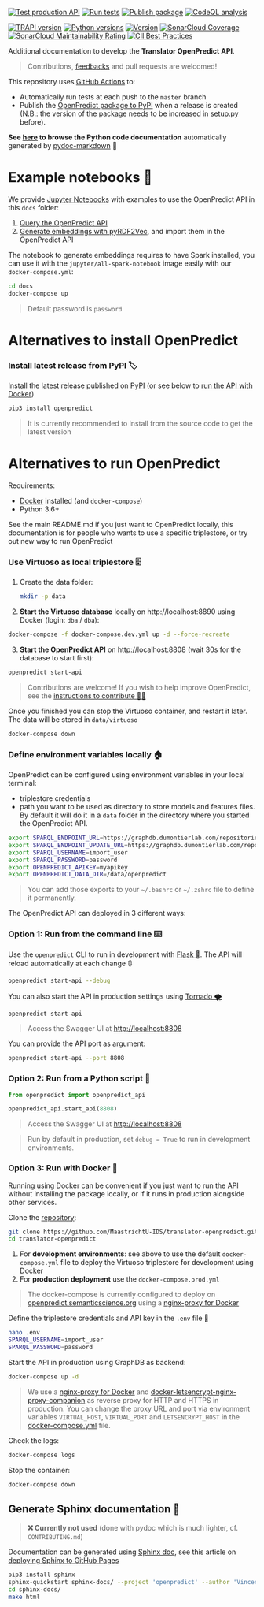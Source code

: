 [![Test production API](https://github.com/MaastrichtU-IDS/translator-openpredict/workflows/Test%20production%20API/badge.svg)](https://github.com/MaastrichtU-IDS/translator-openpredict/actions?query=workflow%3A%22Test+production+API%22) [![Run tests](https://github.com/MaastrichtU-IDS/translator-openpredict/workflows/Run%20tests/badge.svg)](https://github.com/MaastrichtU-IDS/translator-openpredict/actions?query=workflow%3A%22Run+tests%22) [![Publish package](https://github.com/MaastrichtU-IDS/translator-openpredict/workflows/Publish%20package/badge.svg)](https://github.com/MaastrichtU-IDS/translator-openpredict/actions?query=workflow%3A%22Publish+package%22) [![CodeQL analysis](https://github.com/MaastrichtU-IDS/translator-openpredict/workflows/CodeQL%20analysis/badge.svg)](https://github.com/MaastrichtU-IDS/translator-openpredict/actions?query=workflow%3A%22CodeQL+analysis%22)

[![TRAPI version](https://img.shields.io/badge/TRAPI-v1.0.0--beta-blueviolet)](https://github.com/NCATSTranslator/ReasonerAPI) [![Python versions](https://img.shields.io/pypi/pyversions/openpredict)](https://pypi.org/project/openpredict) [![Version](https://img.shields.io/pypi/v/openpredict)](https://pypi.org/project/openpredict) [![SonarCloud Coverage](https://sonarcloud.io/api/project_badges/measure?project=MaastrichtU-IDS_translator-openpredict&metric=coverage)](https://sonarcloud.io/dashboard?id=MaastrichtU-IDS_translator-openpredict) [![SonarCloud Maintainability Rating](https://sonarcloud.io/api/project_badges/measure?project=MaastrichtU-IDS_translator-openpredict&metric=sqale_rating)](https://sonarcloud.io/dashboard?id=MaastrichtU-IDS_translator-openpredict) [![CII Best  Practices](https://bestpractices.coreinfrastructure.org/projects/4382/badge)](https://bestpractices.coreinfrastructure.org/projects/4382)

Additional documentation to develop the **Translator OpenPredict API**.

> Contributions, [feedbacks](https://github.com/MaastrichtU-IDS/translator-openpredict/issues) and pull requests are welcomed!

This repository uses [GitHub Actions](https://github.com/MaastrichtU-IDS/translator-openpredict/actions) to:

* Automatically run tests at each push to the `master` branch
* Publish the [OpenPredict package to PyPI](https://pypi.org/project/openpredict/) when a release is created (N.B.: the version of the package needs to be increased in [setup.py](https://github.com/MaastrichtU-IDS/translator-openpredict/blob/master/setup.py#L6) before).

**See [here](https://github.com/MaastrichtU-IDS/translator-openpredict/tree/master/docs/README-pydoc.md) to browse the Python code documentation** automatically generated by [pydoc-markdown](https://pydoc-markdown.readthedocs.io/en/latest/) 📖

# Example notebooks 📔

We provide [Jupyter Notebooks](https://jupyter.org/) with examples to use the OpenPredict API in this `docs` folder:

1. [Query the OpenPredict API](https://github.com/MaastrichtU-IDS/translator-openpredict/blob/master/docs/openpredict-examples.ipynb)
2. [Generate embeddings with pyRDF2Vec](https://github.com/MaastrichtU-IDS/translator-openpredict/blob/master/docs/openpredict-pyrdf2vec-embeddings.ipynb), and import them in the OpenPredict API

The notebook to generate embeddings requires to have Spark installed, you can use it with the `jupyter/all-spark-notebook` image easily with our `docker-compose.yml`:

```bash
cd docs
docker-compose up
```

> Default password is `password`

# Alternatives to install OpenPredict

### Install latest release from PyPI 🏷️

Install the latest release published on [PyPI](https://pypi.org/project/openpredict) (or see below to [run the API with Docker](#option-3-run-with-docker))

```bash
pip3 install openpredict
```

> It is currently recommended to install from the source code to get the latest version

# Alternatives to run OpenPredict

Requirements: 

* [Docker](https://docs.docker.com/get-docker/) installed (and `docker-compose`)
* Python 3.6+

See the main README.md if you just want to OpenPredict locally, this documentation is for people who wants to use a specific triplestore, or try out new way to run OpenPredict

### Use Virtuoso as local triplestore 🗄️

1. Create the data folder:

   ```bash
   mkdir -p data
   ```

2. **Start the Virtuoso database** locally on http://localhost:8890 using Docker (login: `dba` / `dba`):

```bash
docker-compose -f docker-compose.dev.yml up -d --force-recreate
```

3. **Start the OpenPredict API** on http://localhost:8808 (wait 30s for the database to start first):

```bash
openpredict start-api
```

> Contributions are welcome! If you wish to help improve OpenPredict, see the [instructions to contribute :woman_technologist:](/CONTRIBUTING.md)

Once you finished you can stop the Virtuoso container, and restart it later. The data will be stored in `data/virtuoso`

```bash
docker-compose down
```

### Define environment variables locally 🏠

OpenPredict can be configured using environment variables in your local terminal:

* triplestore credentials
* path you want to be used as directory to store models and features files. By default it will do it in a `data` folder in the directory where you started the OpenPredict API.

```bash
export SPARQL_ENDPOINT_URL=https://graphdb.dumontierlab.com/repositories/translator-openpredict-dev
export SPARQL_ENDPOINT_UPDATE_URL=https://graphdb.dumontierlab.com/repositories/translator-openpredict-dev/statements
export SPARQL_USERNAME=import_user
export SPARQL_PASSWORD=password
export OPENPREDICT_APIKEY=myapikey
export OPENPREDICT_DATA_DIR=/data/openpredict
```

> You can add those exports to your `~/.bashrc` or `~/.zshrc` file to define it permanently.

The OpenPredict API can deployed in 3 different ways:

### Option 1: Run from the command line ⌨️

Use the `openpredict` CLI to run in development with [Flask 🧪](https://flask.palletsprojects.com/en/1.1.x/). The API will reload automatically at each change 🔃

```bash
openpredict start-api --debug
```

You can also start the API in production settings using [Tornado 🌪️](https://www.tornadoweb.org/en/stable/)

```bash
openpredict start-api
```

> Access the Swagger UI at [http://localhost:8808](http://localhost:8808)

You can provide the API port as argument:

```bash
openpredict start-api --port 8808
```

### Option 2: Run from a Python script 🐍

```python
from openpredict import openpredict_api

openpredict_api.start_api(8808)
```

> Access the Swagger UI at [http://localhost:8808](http://localhost:8808)

> Run by default in production, set `debug = True` to run in development environments. 

### Option 3: Run with Docker 🐳

Running using Docker can be convenient if you just want to run the API without installing the package locally, or if it runs in production alongside other services.

Clone the [repository](https://github.com/MaastrichtU-IDS/translator-openpredict):

```bash
git clone https://github.com/MaastrichtU-IDS/translator-openpredict.git
cd translator-openpredict
```

1. For **development environments**: see above to use the default `docker-compose.yml` file to deploy the Virtuoso triplestore for development using Docker 
2. For **production deployment** use the `docker-compose.prod.yml`

> The docker-compose is currently configured to deploy on [openpredict.semanticscience.org](https://openpredict.semanticscience.org/) using a [nginx-proxy for Docker](https://github.com/nginx-proxy)

Define the triplestore credentials and API key in the `.env` file 🔑

```bash
nano .env
SPARQL_USERNAME=import_user
SPARQL_PASSWORD=password
```

Start the API in production using GraphDB as backend:

```bash
docker-compose up -d
```

> We use a [nginx-proxy for Docker](https://github.com/nginx-proxy/nginx-proxy) and [docker-letsencrypt-nginx-proxy-companion](https://github.com/nginx-proxy/docker-letsencrypt-nginx-proxy-companion) as reverse proxy for HTTP and HTTPS in production. You can change the proxy URL and port via environment variables `VIRTUAL_HOST`, `VIRTUAL_PORT` and `LETSENCRYPT_HOST` in the [docker-compose.yml](https://github.com/MaastrichtU-IDS/translator-openpredict/blob/master/docker-compose.yml) file.

Check the logs:

```bash
docker-compose logs
```

Stop the container:

```bash
docker-compose down
```

## Generate Sphinx documentation 📖

> **❌ Currently not used** (done with pydoc which is much lighter, cf. `CONTRIBUTING.md`)

Documentation can be generated using [Sphinx doc](https://www.sphinx-doc.org/en/master/), see this article on [deploying Sphinx to GitHub Pages](https://circleci.com/blog/deploying-documentation-to-github-pages-with-continuous-integration/)

```bash
pip3 install sphinx
sphinx-quickstart sphinx-docs/ --project 'openpredict' --author 'Vincent Emonet'
cd sphinx-docs/
make html
```


